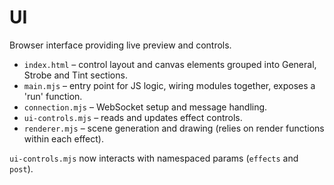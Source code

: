 # UI

Browser interface providing live preview and controls.

- `index.html` – control layout and canvas elements grouped into General, Strobe and Tint sections.
- `main.mjs` – entry point for JS logic, wiring modules together, exposes a 'run' function.
- `connection.mjs` – WebSocket setup and message handling.
- `ui-controls.mjs` – reads and updates effect controls.
- `renderer.mjs` – scene generation and drawing (relies on render functions within each effect).

`ui-controls.mjs` now interacts with namespaced params (`effects` and `post`).
